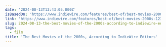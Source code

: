 ```yaml
---
date: '2024-08-13T13:43:05.000Z'
isBasedOn: 'https://www.indiewire.com/features/best-of/best-movies-2000s-1235032266/'
link: 'https://www.indiewire.com/features/best-of/best-movies-2000s-1235032266/'
slug: 2024-08-13-the-best-movies-of-the-2000s-according-to-indiewire-editors
tags:
  - film
title: 'The Best Movies of the 2000s, According to IndieWire Editors'
---
```

 
